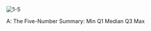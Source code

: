 ![1-5](https://github.com/user-attachments/assets/64d59959-3f44-4598-a5f2-2bac257e51cc)

A:
The Five-Number Summary:
Min
Q1
Median
Q3
Max
